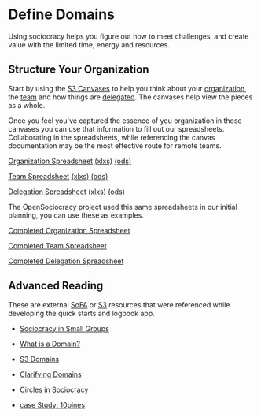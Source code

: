 # Define Domains 

Using sociocracy helps you figure out how to meet challenges, and create value with the limited time, energy and resources.

## Structure Your Organization

Start by using the [S3 Canvases](https://s3canvas.sociocracy30.org/) to help you think about your [organization](https://s3canvas.sociocracy30.org/s3-organization-canvas.html), the [team](https://s3canvas.sociocracy30.org/s3-team-canvas.html) and how things are [delegated](https://s3canvas.sociocracy30.org/s3-delegation-canvas.html). The canvases help view the pieces as a whole.

Once you feel you've captured the essence of you organization in those canvases you can use that information to fill out our spreadsheets. Collaborating in the spreadsheets, while referencing the canvas documentation may be the most effective route for remote teams. 

[Organization Spreadsheet](https://docs.google.com/spreadsheets/d/1HGy76oZHi8DckC0-y9sSaSNdqKuxMdI-Ma7yFJubmNc/edit?usp=sharing) [(xlxs)](/quick-starts/spreadsheets/organization/OpenSociocracy-Organization-Workbook.xlsx) [(ods)](/quick-starts/spreadsheets/organization/OpenSociocracy-Organization-Workbook.ods)

[Team Spreadsheet](https://docs.google.com/spreadsheets/d/1Fz8TCqUH01VQD7AuPJ_Lgfh2gD1zzPHK6yW4-k-I_Oc/edit?usp=sharing) [(xlxs)](/quick-starts/spreadsheets/OpenSociocracy-Team-Workbook.xlsx) [(ods)](/quick-starts/spreadsheets/OpenSociocracy-Team-Workbook.ods)


[Delegation Spreadsheet](https://docs.google.com/spreadsheets/d/1pOjYS6MdFK_Oq4dNb7UoigdUyBm6wSf1d55KnO7rSNM/edit?usp=sharing) [(xlxs)](/quick-starts/spreadsheets/OpenSociocracy-Delegation-Workbook.xlsx) [(ods)](/quick-starts/spreadsheets/OpenSociocracy-Delegation-Workbook.ods)

The OpenSociocracy project used this same spreadsheets in our initial planning, you can use these as examples. 

[Completed Organization Spreadsheet](https://docs.google.com/spreadsheets/d/1DoN8hmw_zmnt5XvKjR9bLVm0rF31rQg2PoAF7uXW_l0/edit?usp=sharing)

[Completed Team Spreadsheet](https://docs.google.com/spreadsheets/d/1cixKQ3f0QNcBxbMWxmLlRQN9TinUaCaPD5KK1f1qguM/edit?usp=sharing)

[Completed Delegation Spreadsheet](https://docs.google.com/spreadsheets/d/1oLHNpZo2nLQzGzE-w887RHkORaI9mpFiV5rOK6Hmeak/edit?usp=sharing)

## Advanced Reading

These are external [SoFA](/glossary/#sofa) or [S3](/glossary/#s3) resources that were referenced while developing the quick starts and logbook app.

* [Sociocracy in Small Groups](https://www.sociocracyforall.org/sociocracy-in-small-groups/)

* [What is a Domain?](https://www.sociocracyforall.org/clarity-and-empowerment-what-is-a-domain/)

* [S3 Domains](https://patterns.sociocracy30.org/domain.html)

* [Clarifying Domains](https://patterns.sociocracy30.org/clarify-and-develop-domains.html)

* [Circles in Sociocracy](https://www.sociocracyforall.org/organizational-circle-structure-in-sociocracy/)

* [case Study: 10pines](https://www.sociocracyforall.org/casestudy-10pines/)